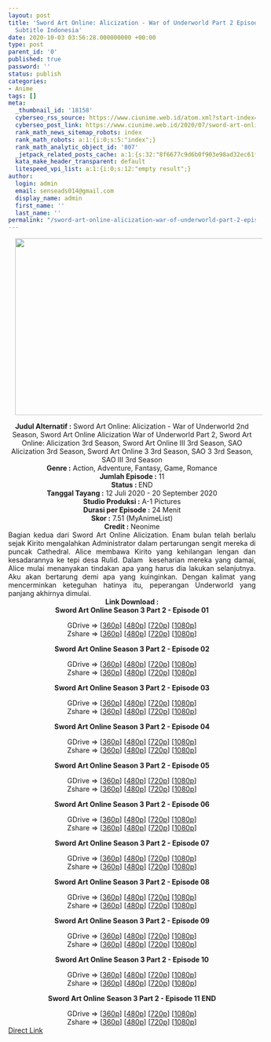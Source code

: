 ```yaml
---
layout: post
title: 'Sword Art Online: Alicization - War of Underworld Part 2 Episode 01-11 END
  Subtitle Indonesia'
date: 2020-10-03 03:56:28.000000000 +00:00
type: post
parent_id: '0'
published: true
password: ''
status: publish
categories:
- Anime
tags: []
meta:
  _thumbnail_id: '18158'
  cyberseo_rss_source: https://www.ciunime.web.id/atom.xml?start-index=301&max-results=150
  cyberseo_post_link: https://www.ciunime.web.id/2020/07/sword-art-online-alicization-war-of.html
  rank_math_news_sitemap_robots: index
  rank_math_robots: a:1:{i:0;s:5:"index";}
  rank_math_analytic_object_id: '807'
  _jetpack_related_posts_cache: a:1:{s:32:"8f6677c9d6b0f903e98ad32ec61f8deb";a:2:{s:7:"expires";i:1645344081;s:7:"payload";a:0:{}}}
  kata_make_header_transparent: default
  litespeed_vpi_list: a:1:{i:0;s:12:"empty result";}
author:
  login: admin
  email: senseads014@gmail.com
  display_name: admin
  first_name: ''
  last_name: ''
permalink: "/sword-art-online-alicization-war-of-underworld-part-2-episode-01-11-end-subtitle-indonesia/"
---
```

<div class="separator" style="clear: both; text-align: center;"><a href="https://1.bp.blogspot.com/-KGeDsTNaOC8/XwsjIMOqQAI/AAAAAAAAeQM/8HScmBsgnR8sF27KGi28D_QcoQlVUggYgCLcBGAsYHQ/s1600/Sword%2BArt%2BOnline%2BSeason%2B3%2BPart%2B2.jpg" imageanchor="1" style="margin-left: 1em; margin-right: 1em;"><img border="0" data-original-height="720" data-original-width="1280" height="360" src="{{ site.baseurl }}/assets/2020/10/Sword%2BArt%2BOnline%2BSeason%2B3%2BPart%2B2.jpg" width="640" /></a></div>
<p>
<div style="text-align: center;"><b>Judul</b><b><b>&nbsp;Alternatif</b>&nbsp;:</b>&nbsp;Sword Art Online: Alicization - War of Underworld 2nd Season,&nbsp;Sword Art Online Alicization War of Underworld Part 2,&nbsp;Sword Art Online: Alicization 3rd Season, Sword Art Online III 3rd Season, SAO Alicization 3rd Season, Sword Art Online 3 3rd Season, SAO 3 3rd Season, SAO III 3rd Season</div>
<div style="text-align: center;"><b>Genre :</b>&nbsp;Action, Adventure, Fantasy, Game, Romance</div>
<div style="text-align: center;"><b>Jumlah Episode :</b>&nbsp;11<br /><b>Status :&nbsp;</b>END<br /><b>Tanggal Tayang :</b>&nbsp;12 Juli 2020&nbsp;- 20 September 2020<br /><b>Studio Produksi :</b>&nbsp;A-1 Pictures<br /><b>Durasi per Episode :</b>&nbsp;24 Menit</div>
<div style="text-align: center;"><b>Skor :</b>&nbsp;7.51 (MyAnimeList)<br /><b>Credit :</b>&nbsp;Neonime</div>
<div style="text-align: center;"></div>
<div style="text-align: justify;">Bagian kedua dari Sword Art Online Alicization. Enam bulan telah berlalu sejak Kirito mengalahkan Administrator dalam pertarungan sengit mereka di puncak Cathedral. Alice membawa Kirito yang kehilangan lengan dan kesadarannya ke tepi desa Rulid. Dalam&nbsp; keseharian mereka yang damai, Alice mulai menanyakan tindakan apa yang harus dia lakukan selanjutnya. Aku akan bertarung demi apa yang kuinginkan. Dengan kalimat yang mencerminkan keteguhan hatinya itu, peperangan Underworld yang panjang akhirnya dimulai.</div>
<div style="text-align: justify;"></div>
<div style="text-align: justify;"></div>
<div style="text-align: center;"><b>Link Download :</b></div>
<div style="text-align: center;"><b>Sword Art Online Season 3 Part 2&nbsp;- Episode 01</b></p>
<div style="text-align: center;">GDrive =&gt; [<a href="https://drive.google.com/uc?export=download&amp;id=1SIOgA-ltp2_T5Iz4h1Pi_KZrG1mP3wsh" target="_blank" rel="noopener">360p</a>] [<a href="https://drive.google.com/uc?export=download&amp;id=1TL5t2YFo84oNzpxEmblIKtffjZq9ge3P" target="_blank" rel="noopener">480p</a>] [<a href="https://drive.google.com/uc?export=download&amp;id=1CuXxGu533YdiXYAWlU7WJ-fVkg16ebVN" target="_blank" rel="noopener">720p</a>] [<a href="https://drive.google.com/uc?export=download&amp;id=1ZU_Gv79LKRNRty-0-PtPJbS5vQP8DQsO" target="_blank" rel="noopener">1080p</a>]<br />Zshare =&gt; [<a href="https://www32.zippyshare.com/v/9pxg0t9O/file.html" target="_blank" rel="noopener">360p</a>] [<a href="https://www52.zippyshare.com/v/0d5XHlrZ/file.html" target="_blank" rel="noopener">480p</a>] [<a href="https://www25.zippyshare.com/v/jn3YtAAC/file.html" target="_blank" rel="noopener">720p</a>] [<a href="https://www29.zippyshare.com/v/4ttxCznD/file.html" target="_blank" rel="noopener">1080p</a>]</p>
<p><b>Sword Art Online Season 3 Part 2&nbsp;- Episode 02</b></p>
<div style="text-align: center;">GDrive =&gt; [<a href="https://drive.google.com/uc?export=download&amp;id=1pmqF5WENa_NvhoarJiELuaY84aBbx2Yq" target="_blank" rel="noopener">360p</a>] [<a href="https://drive.google.com/uc?export=download&amp;id=1-KwSPyxdXnxV2uypYyCV4lnEx0kVZyQe" target="_blank" rel="noopener">480p</a>] [<a href="https://drive.google.com/uc?export=download&amp;id=1uN7DkoHibfjO9zKqt-TaT-kE-eON--Kw" target="_blank" rel="noopener">720p</a>] [<a href="https://drive.google.com/uc?export=download&amp;id=1p-bIsozMSMl91EmsxhTdTIpcMw3E0r0_" target="_blank" rel="noopener">1080p</a>]<br />Zshare =&gt; [<a href="https://www110.zippyshare.com/v/hJmJf5rR/file.html" target="_blank" rel="noopener">360p</a>] [<a href="https://www2.zippyshare.com/v/HkquLnXb/file.html" target="_blank" rel="noopener">480p</a>] [<a href="https://www95.zippyshare.com/v/Mmw8TNqK/file.html" target="_blank" rel="noopener">720p</a>] [<a href="https://www53.zippyshare.com/v/E2AkTC0B/file.html" target="_blank" rel="noopener">1080p</a>]</p>
<p><b>Sword Art Online Season 3 Part 2&nbsp;- Episode 03</b></p>
<div style="text-align: center;">GDrive =&gt; [<a href="https://drive.google.com/uc?export=download&amp;id=1ySQXpA-7903KgcXA9KfnNHyPCZ0sBhxT" target="_blank" rel="noopener">360p</a>] [<a href="https://drive.google.com/uc?export=download&amp;id=1zLWxTRzPSAOBUvzLyQemGj3-Yr0bQ851" target="_blank" rel="noopener">480p</a>] [<a href="https://drive.google.com/uc?export=download&amp;id=1r0KSL5xAbNNbwSjyx_GC5o6UWTtRghlK" target="_blank" rel="noopener">720p</a>] [<a href="https://drive.google.com/uc?export=download&amp;id=1jKxJW0FYFCCUBWZJun_imo6FwL3yDG0Q" target="_blank" rel="noopener">1080p</a>]<br />Zshare =&gt; [<a href="https://www77.zippyshare.com/v/nDLzzgPU/file.html" target="_blank" rel="noopener">360p</a>] [<a href="https://www72.zippyshare.com/v/ypMT6maZ/file.html" target="_blank" rel="noopener">480p</a>] [<a href="https://www103.zippyshare.com/v/jmCbOXVL/file.html" target="_blank" rel="noopener">720p</a>] [<a href="https://www53.zippyshare.com/v/zv9oCWwz/file.html" target="_blank" rel="noopener">1080p</a>]</p>
<p><b>Sword Art Online Season 3 Part 2&nbsp;- Episode 04</b></p>
<div style="text-align: center;">GDrive =&gt; [<a href="https://drive.google.com/uc?export=download&amp;id=1vf-mI32uhF3FVwo8BJCZieft9uJ4gEyg" target="_blank" rel="noopener">360p</a>] [<a href="https://drive.google.com/uc?export=download&amp;id=1Ax6ZtFjPMJrsF934Le7uuMJ8XAiBF3Md" target="_blank" rel="noopener">480p</a>] [<a href="https://drive.google.com/uc?export=download&amp;id=1p2bI3aD1LlKtLue2XF0LRRP7E8XDP7Zg" target="_blank" rel="noopener">720p</a>] [<a href="https://drive.google.com/uc?export=download&amp;id=1vTLo8p9Ck0bImT5u9mAeaj5rB4pGo_Yq" target="_blank" rel="noopener">1080p</a>]<br />Zshare =&gt; [<a href="https://www120.zippyshare.com/v/JLxFQ2pF/file.html" target="_blank" rel="noopener">360p</a>] [<a href="https://www79.zippyshare.com/v/zl7pgSlv/file.html" target="_blank" rel="noopener">480p</a>] [<a href="https://www115.zippyshare.com/v/hMQLh68K/file.html" target="_blank" rel="noopener">720p</a>] [<a href="https://www24.zippyshare.com/v/f5IjXdZb/file.html" target="_blank" rel="noopener">1080p</a>]</p>
<p><b>Sword Art Online Season 3 Part 2&nbsp;- Episode 05</b></p>
<div style="text-align: center;">GDrive =&gt; [<a href="https://drive.google.com/uc?export=download&amp;id=11eW70Sji95xBnPKlK0aULxZmSs2xTjEQ" target="_blank" rel="noopener">360p</a>] [<a href="https://drive.google.com/uc?export=download&amp;id=1ZQqJ9ETuwtvwsjAzz_h_Qmr6L9F9-2Q4" target="_blank" rel="noopener">480p</a>] [<a href="https://drive.google.com/uc?export=download&amp;id=1DIYWrZltfDnS66P_FVFhawcrh5OHW-CR" target="_blank" rel="noopener">720p</a>] [<a href="https://drive.google.com/uc?export=download&amp;id=1ItzwzprFRHk80CwYCvO6Xm4pMeX7ZINf" target="_blank" rel="noopener">1080p</a>]<br />Zshare =&gt; [<a href="https://www55.zippyshare.com/v/4oHf7Y9o/file.html" target="_blank" rel="noopener">360p</a>] [<a href="https://www51.zippyshare.com/v/WeqAn702/file.html" target="_blank" rel="noopener">480p</a>] [<a href="https://www8.zippyshare.com/v/VPsXZjOn/file.html" target="_blank" rel="noopener">720p</a>] [<a href="https://www44.zippyshare.com/v/w8DCJRIi/file.html" target="_blank" rel="noopener">1080p</a>]</p>
<p><b>Sword Art Online Season 3 Part 2&nbsp;- Episode 06</b></p>
<div style="text-align: center;">GDrive =&gt; [<a href="https://drive.google.com/uc?export=download&amp;id=1pS64mBjy5zIomzQbZ49veYQAA-sW8xj3" target="_blank" rel="noopener">360p</a>] [<a href="https://drive.google.com/uc?export=download&amp;id=1zUMBdrfxaK3dujCN7ckid4ouNVKdRICB" target="_blank" rel="noopener">480p</a>] [<a href="https://drive.google.com/uc?export=download&amp;id=1Stc8M0K2mlIiKLUqhOraCCGSurkbap14" target="_blank" rel="noopener">720p</a>] [<a href="https://drive.google.com/uc?export=download&amp;id=1icerlt9sBgyhda-YWMOIamVrfPZ-JhN4" target="_blank" rel="noopener">1080p</a>]<br />Zshare =&gt; [<a href="https://www108.zippyshare.com/v/K0WNAKWE/file.html" target="_blank" rel="noopener">360p</a>] [<a href="https://www61.zippyshare.com/v/SlTHEjAu/file.html" target="_blank" rel="noopener">480p</a>] [<a href="https://www90.zippyshare.com/v/4z14lkcs/file.html" target="_blank" rel="noopener">720p</a>] [<a href="https://www47.zippyshare.com/v/ZA4Soxmq/file.html" target="_blank" rel="noopener">1080p</a>]</p>
<p><b>Sword Art Online Season 3 Part 2&nbsp;- Episode 07</b></p>
<div style="text-align: center;">GDrive =&gt; [<a href="https://drive.google.com/uc?export=download&amp;id=1fmqLXx7dQxUi7MJvPFyVXhB2szFjXiJ-" target="_blank" rel="noopener">360p</a>] [<a href="https://drive.google.com/uc?export=download&amp;id=1c5RbV1kQrneQC0jgP07SQiLkhL5oyX9u" target="_blank" rel="noopener">480p</a>] [<a href="https://drive.google.com/uc?export=download&amp;id=1yBsauiUyxWw3dJymGexwXxNbkAtTBpm0" target="_blank" rel="noopener">720p</a>] [<a href="https://drive.google.com/uc?export=download&amp;id=1RYZtLdtREbJ1f-djgbG5FoQRjimwuU4e" target="_blank" rel="noopener">1080p</a>]<br />Zshare =&gt; [<a href="https://www110.zippyshare.com/v/nC7Q4IsV/file.html" target="_blank" rel="noopener">360p</a>] [<a href="https://www61.zippyshare.com/v/tfmuSjlW/file.html" target="_blank" rel="noopener">480p</a>] [<a href="https://www100.zippyshare.com/v/36jFAmtX/file.html" target="_blank" rel="noopener">720p</a>] [<a href="https://www26.zippyshare.com/v/9u9w1oPH/file.html" target="_blank" rel="noopener">1080p</a>]</p>
<p><b>Sword Art Online Season 3 Part 2&nbsp;- Episode 08</b></p>
<div style="text-align: center;">GDrive =&gt; [<a href="https://drive.google.com/uc?export=download&amp;id=1EqlhjyuwTEHYaub2XGSVD8VVCXgBnAbU" target="_blank" rel="noopener">360p</a>] [<a href="https://drive.google.com/uc?export=download&amp;id=1sUPPuh2JwdxvodJ3KdrWtCScvJoO8UMD" target="_blank" rel="noopener">480p</a>] [<a href="https://drive.google.com/uc?export=download&amp;id=1pIloUwhueEvlpjG-U7rr2RXTmYuqebo_" target="_blank" rel="noopener">720p]</a> [<a href="https://drive.google.com/uc?export=download&amp;id=1lwHF0uIrzE1aUxdl1t8Zt22aOYeQQQJB" target="_blank" rel="noopener">1080p</a>]<br />Zshare =&gt; [<a href="https://www93.zippyshare.com/v/Q99B6ZwK/file.html" target="_blank" rel="noopener">360p</a>] [<a href="https://www18.zippyshare.com/v/fDgYEhwZ/file.html" target="_blank" rel="noopener">480p</a>] [<a href="https://www64.zippyshare.com/v/RWpYa9jY/file.html" target="_blank" rel="noopener">720p</a>] [<a href="https://www118.zippyshare.com/v/ZbVtwTM0/file.html" target="_blank" rel="noopener">1080p</a>]</p>
<p><b>Sword Art Online Season 3 Part 2&nbsp;- Episode 09</b></p>
<div style="text-align: center;">GDrive =&gt; [<a href="https://drive.google.com/uc?export=download&amp;id=1szEA6GGLolZWPC3esUbu0pI91Jx337jA" target="_blank" rel="noopener">360p</a>] [<a href="https://drive.google.com/uc?export=download&amp;id=1JsesUQtB7SvkWi55onACWvddYUwvyMgu" target="_blank" rel="noopener">480p</a>] [<a href="https://drive.google.com/uc?export=download&amp;id=1UIKj7sxbwbyWbB6up94nUwVpGdSjwM6U" target="_blank" rel="noopener">720p</a>]&nbsp;[<a href="https://drive.google.com/uc?export=download&amp;id=1VVTHLXPdbC9Fh76a-HHbjnqEwO5ihti5" target="_blank" rel="noopener">1080p</a>]<br />Zshare =&gt; [<a href="https://www38.zippyshare.com/v/C4w5UXtK/file.html" target="_blank" rel="noopener">360p</a>] [<a href="https://www56.zippyshare.com/v/d2GTkVzE/file.html" target="_blank" rel="noopener">480p</a>] [<a href="https://www22.zippyshare.com/v/5A4WuemO/file.html" target="_blank" rel="noopener">720p</a>] [<a href="https://www42.zippyshare.com/v/KlWsXoWS/file.html" target="_blank" rel="noopener">1080p</a>]</p>
<p><b>Sword Art Online Season 3 Part 2&nbsp;- Episode 10</b></p>
<div style="text-align: center;">GDrive =&gt; [<a href="https://drive.google.com/uc?export=download&amp;id=1X7exaqtvsvN6F84fU3JM5fAo9nzGykNi" target="_blank" rel="noopener">360p</a>] [<a href="https://drive.google.com/uc?export=download&amp;id=1xXNoL5dmDKWeRBBDoAlL-7yipA-rDZYh" target="_blank" rel="noopener">480p</a>] [<a href="https://drive.google.com/uc?export=download&amp;id=1OGOh85tlsrXf4ssubEIc_Kj0NRc78cBN" target="_blank" rel="noopener">720p</a>]&nbsp;[<a href="https://drive.google.com/uc?export=download&amp;id=1TXhlL0DNtFkLoPVa8lwHyMUZD8IMm2hw" target="_blank" rel="noopener">1080p</a>]<br />Zshare =&gt; [<a href="https://www64.zippyshare.com/v/j9ftzUuq/file.html" target="_blank" rel="noopener">360p</a>] [<a href="https://www89.zippyshare.com/v/nQvYIFnq/file.html" target="_blank" rel="noopener">480p</a>] [<a href="https://www105.zippyshare.com/v/dWBxSUyS/file.html" target="_blank" rel="noopener">720p</a>] [<a href="https://www32.zippyshare.com/v/uDbYfjUW/file.html" target="_blank" rel="noopener">1080p</a>]</p>
<p><b>Sword Art Online Season 3 Part 2&nbsp;- Episode 11 END</b></p>
<div style="text-align: center;">GDrive =&gt; [<a href="https://drive.google.com/uc?export=download&amp;id=1hAy_4zlQ6joEIi5M90T5nH-D5Ap8JVRe" target="_blank" rel="noopener">360p</a>] [<a href="https://drive.google.com/uc?export=download&amp;id=1AdQf-TqJcV8qEoYbnQzMrqO66E0-siH4" target="_blank" rel="noopener">480p</a>] [<a href="https://drive.google.com/uc?export=download&amp;id=1mDKpIzvDZwxGF2Hkv-ivrPjkI2HvHAzd" target="_blank" rel="noopener">720p</a>]&nbsp;[<a href="https://drive.google.com/uc?export=download&amp;id=1g-dWz3F0AC0IL4BIUy9Fs4ENjTfJ8QXT" target="_blank" rel="noopener">1080p</a>]<br />Zshare =&gt; [<a href="https://www56.zippyshare.com/v/Fi1BvJfc/file.html" target="_blank" rel="noopener">360p</a>] [<a href="https://www71.zippyshare.com/v/v2xSrpxE/file.html" target="_blank" rel="noopener">480p</a>] [<a href="https://www18.zippyshare.com/v/JGR1dO4N/file.html" target="_blank" rel="noopener">720p</a>] [<a href="https://www105.zippyshare.com/v/sT2WW1a7/file.html" target="_blank" rel="noopener">1080p</a>]</div>
</div>
</div>
</div>
</div>
</div>
</div>
</div>
</div>
</div>
</div>
</div>
<link rel="stylesheet" href="https://cdnjs.cloudflare.com/ajax/libs/font-awesome/4.7.0/css/font-awesome.min.css" />
<div class="divbtn"> <a href="https://handymansurrender.com/fihup8buzv?key=94550f7ce39444073321dde3b8782f97" class="btn"><i class="fa fa-download"></i> Direct Link</a> </div>
